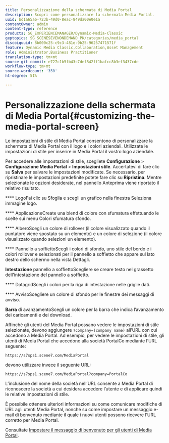 ```yaml
---
title: Personalizzazione della schermata di Media Portal
description: Scopri come personalizzare la schermata Media Portal.
uuid: bd1a65a6-723b-49d0-8eac-849da00e0e1a
contentOwner: admin
content-type: reference
products: SG_EXPERIENCEMANAGER/Dynamic-Media-Classic
geptopics: SG_SCENESEVENONDEMAND_PK/categories/media_portal
discoiquuid: 8b000c25-c9c3-481e-9b25-96257471571f
feature: Dynamic Media Classic,Collaboration,Asset Management
role: Administrator,Business Practitioner
translation-type: tm+mt
source-git-commit: e727c1b5fb43c7def842ff1bafcc8b3ef3437cde
workflow-type: tm+mt
source-wordcount: '350'
ht-degree: 51%

---
```



# Personalizzazione della schermata di Media Portal{#customizing-the-media-portal-screen}

Le impostazioni di stile di Media Portal consentono di personalizzare la schermata di Media Portal con il logo e i colori aziendali. Utilizzate le impostazioni di stile per inserire in Media Portal il vostro logo aziendale. 

Per accedere alle impostazioni di stile, scegliete **Configurazione** > **Configurazione Media Portal** > **Impostazioni stile**. Accertatevi di fare clic su **Salva** per salvare le impostazioni modificate. Se necessario, per ripristinare le impostazioni predefinite potete fare clic su **Ripristina**. Mentre selezionate le opzioni desiderate, nel pannello Anteprima viene riportato il relativo risultato.

**** LogoFai clic su Sfoglia e scegli un grafico nella finestra Seleziona immagine logo.

**** ApplicazioneCreate una blend di colore con sfumatura effettuando le scelte sui menu Colori sfumatura sfondo.

**** AlberoScegli un colore di rollover (il colore visualizzato quando il puntatore viene spostato su un elemento) e un colore di selezione (il colore visualizzato quando selezioni un elemento).

**** Pannello a soffiettoScegli i colori di sfondo, uno stile del bordo e i colori rollover e selezionati per il pannello a soffietto che appare sul lato destro dello schermo nella vista Dettagli.

**Intestazione** pannello a soffiettoScegliere se creare testo nel grassetto dell&#39;intestazione del pannello a soffietto.

**** DatagridScegli i colori per la riga di intestazione nelle griglie dati.

**** AvvisoScegliere un colore di sfondo per le finestre dei messaggi di avviso.

**Barra** di avanzamentoScegli un colore per la barra che indica l’avanzamento dei caricamenti e dei download.

Affinché gli utenti del Media Portal possano vedere le impostazioni di stile selezionate, devono aggiungere `?company=(company name)` all’URL con cui accedono a Media Portal. Ad esempio, per vedere le impostazioni di stile, gli utenti di Media Portal che accedono alla società PortalCo mediante l’URL seguente:

`https://s7sps1.scene7.com/MediaPortal`

devono utilizzare invece il seguente URL:

`https://s7sps1.scene7.com/MediaPortal?company=PortalCo`

L’inclusione del nome della società nell’URL consente a Media Portal di riconoscere la società a cui desidera accedere l’utente e di applicare quindi le relative impostazioni di stile.

È possibile ottenere ulteriori informazioni su come comunicare modifiche di URL agli utenti Media Portal, nonché su come impostare un messaggio e-mail di benvenuto mediante il quale i nuovi utenti possono ricevere l’URL corretto per Media Portal.

Consultate [Impostare il messaggio di benvenuto per gli utenti di Media Portal](adding-media-portal-users.md#setting_up_the_welcome_e_mail_message_for_media_portal_users).
